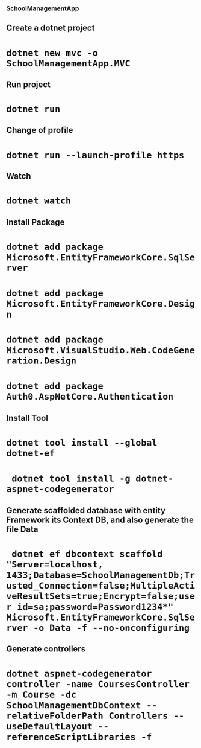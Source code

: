### SchoolManagementApp


## Create a dotnet project

# `dotnet new mvc -o SchoolManagementApp.MVC`

## Run project

# `dotnet run`

## Change of profile

# `dotnet run --launch-profile https`

## Watch

# `dotnet watch`


## Install Package

# `dotnet add package Microsoft.EntityFrameworkCore.SqlServer`
# `dotnet add package Microsoft.EntityFrameworkCore.Design`
# `dotnet add package Microsoft.VisualStudio.Web.CodeGeneration.Design`
# `dotnet add package Auth0.AspNetCore.Authentication`

## Install Tool

# `dotnet tool install --global dotnet-ef`

# ` dotnet tool install -g dotnet-aspnet-codegenerator`

##  Generate scaffolded database with entity Framework its Context DB, and also generate the file Data

# ` dotnet ef dbcontext scaffold "Server=localhost, 1433;Database=SchoolManagementDb;Trusted_Connection=false;MultipleActiveResultSets=true;Encrypt=false;user id=sa;password=Password1234*" Microsoft.EntityFrameworkCore.SqlServer -o Data -f --no-onconfiguring`

## Generate controllers
# `dotnet aspnet-codegenerator controller -name CoursesController -m Course -dc SchoolManagementDbContext --relativeFolderPath Controllers --useDefaultLayout --referenceScriptLibraries -f`

